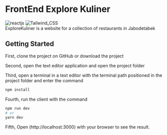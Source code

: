 # FrontEnd Explore Kuliner
<span>
<img src="https://img.shields.io/badge/React-20232A?style=for-the-badge&logo=react&logoColor=61DAFB" alt="reactjs"/>
<img src="https://img.shields.io/badge/Tailwind_CSS-38B2AC?style=for-the-badge&logo=tailwind-css&logoColor=white" alt="Tailwind_CSS"/>
</span>
<br/>
ExploreKuliner is a website for a collection of restaurants in Jabodetabek

## Getting Started
First, clone the project on GitHub or download the project

Second, open the text editor application and open the project folder

Third, open a terminal in a text editor with the terminal path positioned in the project folder and enter the command
```bash
npm install
```

Fourth, run the client with the command
```bash
npm run dev
# or
yarn dev
```
Fifth, Open (http://localhost:3000) with your browser to see the result.